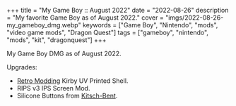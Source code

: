 +++
title = "My Game Boy :: August 2022"
date = "2022-08-26"
description = "My favorite Game Boy as of August 2022."
cover = "imgs/2022-08-26-my_gameboy_dmg.webp"
keywords = ["Game Boy", "Nintendo", "mods", "video game mods", "Dragon Quest"]
tags = ["gameboy", "nintendo", "mods", "kit", "dragonquest"]
+++

My Game Boy DMG as of August 2022.

Upgrades: 
- [Retro Modding](https://www.retromodding.com/) Kirby UV Printed Shell.
- RIPS v3 IPS Screen Mod.
- Silicone Buttons from [Kitsch-Bent](https://store.kitsch-bent.com/products/silicone-buttons).